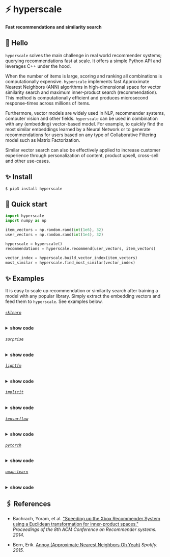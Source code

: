 # ⚡ hyperscale
**Fast recommendations and similarity search**

## 👋 Hello

`hyperscale` solves the main challenge in real world recommender systems; querying recommendations fast at scale. It offers a simple Python API and leverages C++ under the hood.

When the number of items is large, scoring and ranking all combinations is computationally expensive. `hyperscale` implements fast Approximate Nearest Neighbors (ANN) algorithms in high-dimensional space for vector similarity search and maximum inner-product search (recommendation). This method is computationally efficient and produces microsecond response-times across millions of items.

Furthermore, vector models are widely used in NLP, recommender systems, computer vision and other fields. `hyperscale` can be used in combination with any (embedding) vector-based model. For example, to quickly find the most similar embeddings learned by a Neural Network or to generate recommendations for users based on any type of Collaborative Filtering model such as Matrix Factorization.

Similar vector search can also be effectively applied to increase customer experience through personalization of content, product upsell, cross-sell and other use-cases.

## ✨ Install

```console
$ pip3 install hyperscale
```

## 🚀 Quick start

```python
import hyperscale
import numpy as np

item_vectors = np.random.rand(int(1e6), 32)
user_vectors = np.random.rand(int(1e4), 32)

hyperscale = hyperscale()
recommendations = hyperscale.recommend(user_vectors, item_vectors)

vector_index = hyperscale.build_vector_index(item_vectors)
most_similar = hyperscale.find_most_similar(vector_index)
```

## ✨ Examples

It is easy to scale up recommendation or similarity search after training a model with any popular library. Simply extract the embedding vectors and feed them to `hyperscale`. See examples below.

###### [`sklearn`](https://github.com/scikit-learn/scikit-learn)
<details><summary><b>show code</b></summary>

```python
import hyperscale
import numpy as np

item_vectors = np.random.rand(int(1e6), 32)
user_vectors = np.random.rand(int(1e4), 32)

hyperscale = hyperscale()
recommendations = hyperscale.recommend(user_vectors, vectors)
```

</details>

###### [`surprise`](https://github.com/NicolasHug/Surprise)
<details><summary><b>show code</b></summary>
xxx
</details>

###### [`lightfm`](https://github.com/lyst/lightfm)
<details><summary><b>show code</b></summary>
xxx
</details>

###### [`implicit`](https://github.com/benfred/implicit)
<details><summary><b>show code</b></summary>
xxx
</details>

###### [`tensorflow`](https://github.com/tensorflow/tensorflow)
<details><summary><b>show code<br> </b></summary>
xxx
</details>

###### [`pytorch`](https://github.com/pytorch/pytorch)
<details><summary><b>show code</b></summary>
xxx
</details>

###### [`umap-learn`](https://github.com/lmcinnes/umap)
<details><summary><b>show code<br> </b></summary>
xxx
</details>

## 🖇️ References

* Bachrach, Yoram, et al. ["Speeding up the Xbox Recommender System using a Euclidean transformation for inner-product spaces."](https://www.microsoft.com/en-us/research/wp-content/uploads/2016/02/XboxInnerProduct.pdf) *Proceedings of the 8th ACM Conference on Recommender systems. 2014.*

* Bern, Erik. [Annoy (Approximate Nearest Neighbors Oh Yeah)](https://github.com/spotify/annoy) *Spotify. 2015.*
